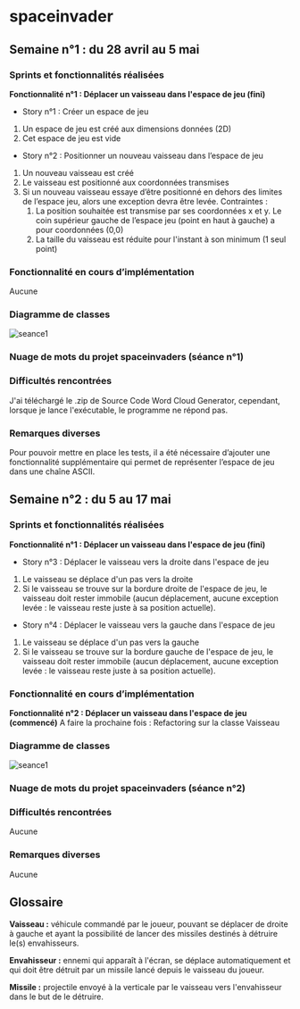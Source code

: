 # spaceinvader

## Semaine n°1 : du 28 avril au 5 mai

### Sprints et fonctionnalités réalisées

**Fonctionnalité n°1 : Déplacer un vaisseau dans l'espace de jeu (fini)**
- Story n°1 : Créer un espace de jeu
1. Un espace de jeu est créé aux dimensions données (2D) 
2. Cet espace de jeu est vide

- Story n°2 : Positionner un nouveau vaisseau dans l’espace de jeu
1. Un nouveau vaisseau est créé 
2. Le vaisseau est positionné aux coordonnées transmises 
3. Si un nouveau vaisseau essaye d’être positionné en dehors des limites de l’espace jeu, alors une exception devra être levée. 
Contraintes : 
    1. La position souhaitée est transmise par ses coordonnées x et y. Le coin supérieur gauche de l’espace jeu (point en haut à gauche) a pour coordonnées (0,0) 
    2. La taille du vaisseau est réduite pour l'instant à son minimum (1 seul point)


### Fonctionnalité en cours d’implémentation 

Aucune

### Diagramme de classes

![seance1](https://user-images.githubusercontent.com/75761047/117060332-143cff80-ad21-11eb-8d45-bfafbe28df01.gif)

### Nuage de mots du projet spaceinvaders (séance n°1)



### Difficultés rencontrées

J'ai téléchargé le .zip de Source Code Word Cloud Generator, cependant, lorsque je lance l'exécutable, le programme ne répond pas.

### Remarques diverses
Pour pouvoir mettre en place les tests, il a été nécessaire d’ajouter une fonctionnalité supplémentaire qui permet de représenter l’espace de jeu dans une chaîne ASCII.


## Semaine n°2 : du 5 au 17 mai

### Sprints et fonctionnalités réalisées

**Fonctionnalité n°1 : Déplacer un vaisseau dans l'espace de jeu (fini)**
- Story n°3 : Déplacer le vaisseau vers la droite dans l'espace de jeu
1. Le vaisseau se déplace d'un pas vers la droite 
2. Si le vaisseau se trouve sur la bordure droite de l'espace de jeu, le vaisseau doit rester immobile (aucun déplacement, aucune exception levée : le vaisseau reste juste à sa position actuelle).

- Story n°4 : Déplacer le vaisseau vers la gauche dans l'espace de jeu
1. Le vaisseau se déplace d'un pas vers la gauche 
2. Si le vaisseau se trouve sur la bordure gauche de l'espace de jeu, le vaisseau doit rester immobile (aucun déplacement, aucune exception levée : le vaisseau reste juste à sa position actuelle).

### Fonctionnalité en cours d’implémentation 
**Fonctionnalité n°2 : Déplacer un vaisseau dans l'espace de jeu (commencé)**
A faire la prochaine fois : Refactoring sur la classe Vaisseau 

### Diagramme de classes

![seance1](https://user-images.githubusercontent.com/75761047/117060332-143cff80-ad21-11eb-8d45-bfafbe28df01.gif)

### Nuage de mots du projet spaceinvaders (séance n°2)



### Difficultés rencontrées
Aucune

### Remarques diverses
Aucune


## Glossaire
**Vaisseau :** véhicule commandé par le joueur, pouvant se déplacer de droite à gauche et ayant la possibilité de lancer des missiles destinés à détruire le(s) envahisseurs.

**Envahisseur :** ennemi qui apparaît à l'écran, se déplace automatiquement et qui doit être détruit par un missile lancé depuis le vaisseau du joueur.

**Missile :** projectile envoyé à la verticale par le vaisseau vers l'envahisseur dans le but de le détruire.
